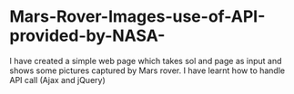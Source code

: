 # Mars-Rover-Images-use-of-API-provided-by-NASA-
I have created a simple web page which takes sol and page as input and shows some pictures captured by Mars rover. I have learnt how to handle API call (Ajax and jQuery)
